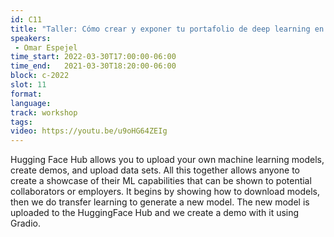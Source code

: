 ```yaml
---
id: C11
title: "Taller: Cómo crear y exponer tu portafolio de deep learning en Huging Face"
speakers:
 - Omar Espejel
time_start: 2022-03-30T17:00:00-06:00
time_end:   2021-03-30T18:20:00-06:00
block: c-2022
slot: 11
format: 
language: 
track: workshop
tags:
video: https://youtu.be/u9oHG64ZEIg
---
```


Hugging Face Hub allows you to upload your own machine learning models, create demos, and upload data sets. All this together allows anyone to create a showcase of their ML capabilities that can be shown to potential collaborators or employers. It begins by showing how to download models, then we do transfer learning to generate a new model. The new model is uploaded to the HuggingFace Hub and we create a demo with it using Gradio.

